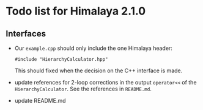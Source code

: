 # Todo list for Himalaya 2.1.0

## Interfaces

* Our `example.cpp` should only include the one Himalaya header:

      #include "HierarchyCalculator.hpp"

  This should fixed when the decision on the C++ interface is made.

* update references for 2-loop corrections in the output `operator<<`
  of the `HierarchyCalculator`.  See the references in `README.md`.

* update README.md
